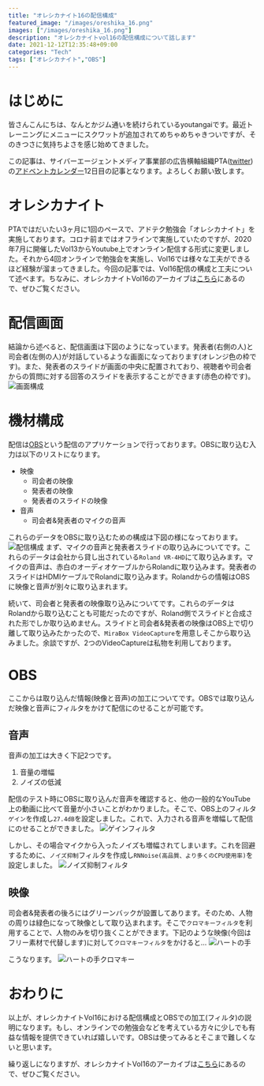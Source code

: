 ```yaml
---
title: "オレシカナイト16の配信構成"
featured_image: "/images/oreshika_16.png"
images: ["/images/oreshika_16.png"]
description: "オレシカナイトvol16の配信構成について話します"
date: 2021-12-12T12:35:48+09:00
categories: "Tech"
tags: ["オレシカナイト","OBS"]
---
```


# はじめに
皆さんこんにちは、なんとかジム通いを続けられているyoutangaiです。最近トレーニングにメニューにスクワットが追加されてめちゃめちゃきついですが、そのきつさに気持ちよさを感じ始めてきました。

この記事は、サイバーエージェントメディア事業部の広告横軸組織PTA([twitter](https://twitter.com/PTA_CyberAgent))の[アドベントカレンダー](https://adventar.org/calendars/6450)12日目の記事となります。よろしくお願い致します。

# オレシカナイト
PTAではだいたい3ヶ月に1回のペースで、アドテク勉強会「オレシカナイト」を実施しております。コロナ前まではオフラインで実施していたのですが、2020年7月に開催したVol13からYoutube上でオンライン配信する形式に変更しました。それから4回オンラインで勉強会を実施し、Vol16では様々な工夫ができるほど経験が溜まってきました。今回の記事では、Vol16配信の構成と工夫について述べます。ちなみに、オレシカナイトVol16のアーカイブは[こちら](https://youtube.com/playlist?list=PLBsO-IAhmMUUw5_3PTQ7L0kfcnzhogpR_)にあるので、ぜひご覧ください。

# 配信画面
結論から述べると、配信画面は下図のようになっています。発表者(右側の人)と司会者(左側の人)が対話しているような画面になっております(オレンジ色の枠です)。また、発表者のスライドが画面の中央に配置されており、視聴者や司会者からの質問に対する回答のスライドを表示することができます(赤色の枠です)。
![画面構成](/images/oreshika_16/stream_screen_struct.png)

# 機材構成
配信は[OBS](https://obsproject.com/ja)という配信のアプリケーションで行っております。OBSに取り込む入力は以下のリストになります。
- 映像
  - 司会者の映像
  - 発表者の映像
  - 発表者のスライドの映像
- 音声
  - 司会者&発表者のマイクの音声

これらのデータをOBSに取り込むための構成は下図の様になっております。
![配信構成](/images/oreshika_16/stream_structure.jpg)
まず、マイクの音声と発表者スライドの取り込みについてです。これらのデータは会社から貸し出されている`Roland VR-4HD`にて取り込みます。マイクの音声は、赤白のオーディオケーブルからRolandに取り込みます。発表者のスライドはHDMIケーブルでRolandに取り込みます。Rolandからの情報はOBSに映像と音声が別々に取り込まれます。

続いて、司会者と発表者の映像取り込みについてです。これらのデータはRolandから取り込むことも可能だったのですが、Roland側でスライドと合成された形でしか取り込めません。スライドと司会者&発表者の映像はOBS上で切り離して取り込みたかったので、`MiraBox VideoCapture`を用意しそこから取り込みました。余談ですが、2つのVideoCaptureは私物を利用しております。

# OBS
ここからは取り込んだ情報(映像と音声)の加工についてです。OBSでは取り込んだ映像と音声にフィルタをかけて配信にのせることが可能です。
## 音声
音声の加工は大きく下記2つです。
1. 音量の増幅
1. ノイズの低減

配信のテスト時にOBSに取り込んだ音声を確認すると、他の一般的なYouTube上の動画に比べて音量が小さいことがわかりました。そこで、OBS上のフィルタ`ゲイン`を作成し`27.4dB`を設定しました。これで、入力される音声を増幅して配信にのせることができました。
![ゲインフィルタ](/images/oreshika_16/filter_gain.png)

しかし、その場合マイクから入ったノイズも増幅されてしまいます。これを回避するために、`ノイズ抑制`フィルタを作成し`RNNoise(高品質、より多くのCPU使用率)`を設定しました。
![ノイズ抑制フィルタ](/images/oreshika_16/filter_noise.png)

## 映像
司会者&発表者の後ろにはグリーンバックが設置してあります。そのため、人物の周りは緑色になって映像として取り込まれます。そこで`クロマキーフィルタ`を利用することで、人物のみを切り抜くことができます。下記のような映像(今回はフリー素材で代替します)に対して`クロマキーフィルタ`をかけると...
![ハートの手](/images/oreshika_16/green_heart.png)

こうなります。
![ハートの手クロマキー](/images/oreshika_16/green_heart_filter.png)

# おわりに
以上が、オレシカナイトVol16における配信構成とOBSでの加工(フィルタ)の説明になります。もし、オンラインでの勉強会などを考えている方々に少しでも有益な情報を提供できていれば嬉しいです。OBSは使ってみるとそこまで難しくないと思います。

繰り返しになりますが、オレシカナイトVol16のアーカイブは[こちら](https://youtube.com/playlist?list=PLBsO-IAhmMUUw5_3PTQ7L0kfcnzhogpR_)にあるので、ぜひご覧ください。